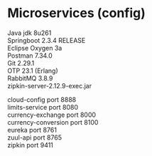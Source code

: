 # Microservices (config)
Java jdk 8u261  
Springboot 2.3.4 RELEASE  
Eclipse Oxygen 3a  
Postman 7.34.0  
Git 2.29.1  
OTP 23.1 (Erlang)  
RabbitMQ 3.8.9  
zipkin-server-2.12.9-exec.jar  
  
     
     
     
cloud-config port 8888  
limits-service port 8080  
currency-exchange port 8000  
currency-conversion port 8100  
eureka port 8761  
zuul-api port 8765  
zipkin port 9411  
